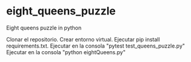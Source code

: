 # eight_queens_puzzle
Eight queens puzzle in python

Clonar el repositorio.
Crear entorno virtual.
Ejecutar pip install requirements.txt.
Ejecutar en la consola "pytest test_queens_puzzle.py"
Ejecutar en la consola "python eightQueens.py"
